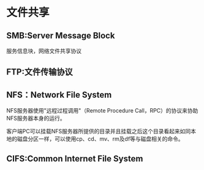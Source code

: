 # 文件共享

## SMB:Server Message Block

服务信息块，网络文件共享协议

## FTP:文件传输协议

## NFS：Network File System

NFS服务器使用"远程过程调用"（Remote Procedure Call，RPC）的协议来协助NFS服务器本身的运行。

客户端PC可以挂载NFS服务器所提供的目录并且挂载之后这个目录看起来如同本地的磁盘分区一样，可以使用cp、cd、mv、rm及df等与磁盘相关的命令。

## CIFS:Common Internet File System